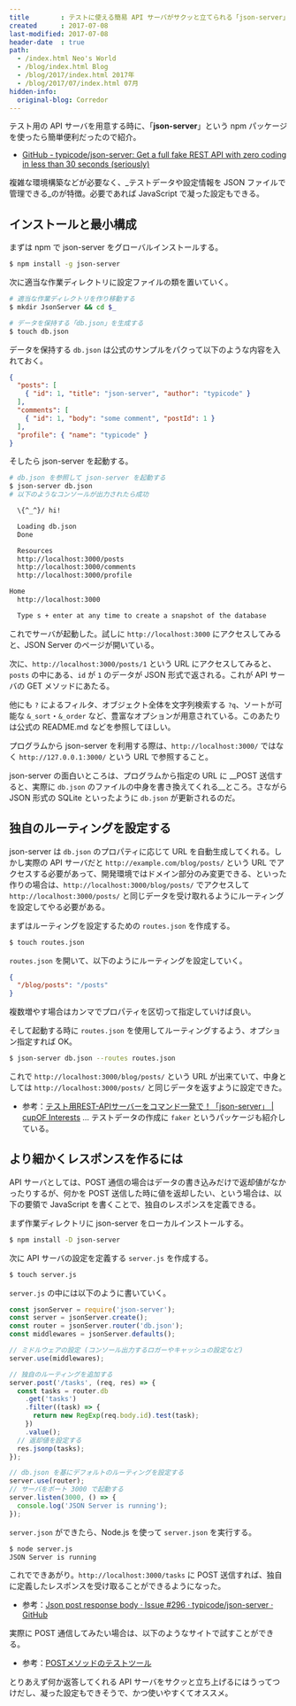 ```yaml
---
title        : テストに使える簡易 API サーバがサクッと立てられる「json-server」
created      : 2017-07-08
last-modified: 2017-07-08
header-date  : true
path:
  - /index.html Neo's World
  - /blog/index.html Blog
  - /blog/2017/index.html 2017年
  - /blog/2017/07/index.html 07月
hidden-info:
  original-blog: Corredor
---
```


テスト用の API サーバを用意する時に、「__json-server__」という npm パッケージを使ったら簡単便利だったので紹介。

- [GitHub - typicode/json-server: Get a full fake REST API with zero coding in less than 30 seconds (seriously)](https://github.com/typicode/json-server)

複雑な環境構築などが必要なく、_テストデータや設定情報を JSON ファイルで管理できる_のが特徴。必要であれば JavaScript で凝った設定もできる。

## インストールと最小構成

まずは npm で json-server をグローバルインストールする。

```bash
$ npm install -g json-server
```

次に適当な作業ディレクトリに設定ファイルの類を置いていく。

```bash
# 適当な作業ディレクトリを作り移動する
$ mkdir JsonServer && cd $_

# データを保持する「db.json」を生成する
$ touch db.json
```

データを保持する `db.json` は公式のサンプルをパクって以下のような内容を入れておく。

```json
{
  "posts": [
    { "id": 1, "title": "json-server", "author": "typicode" }
  ],
  "comments": [
    { "id": 1, "body": "some comment", "postId": 1 }
  ],
  "profile": { "name": "typicode" }
}
```

そしたら json-server を起動する。

```bash
# db.json を参照して json-server を起動する
$ json-server db.json
# 以下のようなコンソールが出力されたら成功

  \{^_^}/ hi!

  Loading db.json
  Done

  Resources
  http://localhost:3000/posts
  http://localhost:3000/comments
  http://localhost:3000/profile

Home
  http://localhost:3000

  Type s + enter at any time to create a snapshot of the database
```

これでサーバが起動した。試しに `http://localhost:3000` にアクセスしてみると、JSON Server のページが開いている。

次に、`http://localhost:3000/posts/1` という URL にアクセスしてみると、`posts` の中にある、`id` が `1` のデータが JSON 形式で返される。これが API サーバの GET メソッドにあたる。

他にも `?` によるフィルタ、オブジェクト全体を文字列検索する `?q`、ソートが可能な `&_sort`・`&_order` など、豊富なオプションが用意されている。このあたりは公式の README.md などを参照してほしい。

プログラムから json-server を利用する際は、`http://localhost:3000/` ではなく `http://127.0.0.1:3000/` という URL で参照すること。

json-server の面白いところは、プログラムから指定の URL に __POST 送信すると、実際に `db.json` のファイルの中身を書き換えてくれる__ところ。さながら JSON 形式の SQLite といったように `db.json` が更新されるのだ。

## 独自のルーティングを設定する

json-server は `db.json` のプロパティに応じて URL を自動生成してくれる。しかし実際の API サーバだと `http://example.com/blog/posts/` という URL でアクセスする必要があって、開発環境ではドメイン部分のみ変更できる、といった作りの場合は、`http://localhost:3000/blog/posts/` でアクセスして `http://localhost:3000/posts/` と同じデータを受け取れるようにルーティングを設定してやる必要がある。

まずはルーティングを設定するための `routes.json` を作成する。

```bash
$ touch routes.json
```

`routes.json` を開いて、以下のようにルーティングを設定していく。

```json
{
  "/blog/posts": "/posts"
}
```

複数増やす場合はカンマでプロパティを区切って指定していけば良い。

そして起動する時に `routes.json` を使用してルーティングするよう、オプション指定すれば OK。

```bash
$ json-server db.json --routes routes.json
```

これで `http://localhost:3000/blog/posts/` という URL が出来ていて、中身としては `http://localhost:3000/posts/` と同じデータを返すように設定できた。

- 参考：[テスト用REST-APIサーバーをコマンド一発で！「json-server」 | cupOF Interests](http://co.bsnws.net/article/239) … テストデータの作成に `faker` というパッケージも紹介している。

## より細かくレスポンスを作るには

API サーバとしては、POST 通信の場合はデータの書き込みだけで返却値がなかったりするが、何かを POST 送信した時に値を返却したい、という場合は、以下の要領で JavaScript を書くことで、独自のレスポンスを定義できる。

まず作業ディレクトリに json-server をローカルインストールする。

```bash
$ npm install -D json-server
```

次に API サーバの設定を定義する `server.js` を作成する。

```bash
$ touch server.js
```

`server.js` の中には以下のように書いていく。

```javascript
const jsonServer = require('json-server');
const server = jsonServer.create();
const router = jsonServer.router('db.json');
const middlewares = jsonServer.defaults();

// ミドルウェアの設定 (コンソール出力するロガーやキャッシュの設定など)
server.use(middlewares);

// 独自のルーティングを追加する
server.post('/tasks', (req, res) => {
  const tasks = router.db
    .get('tasks')
    .filter((task) => {
      return new RegExp(req.body.id).test(task);
    })
    .value();
  // 返却値を設定する
  res.jsonp(tasks);
});

// db.json を基にデフォルトのルーティングを設定する
server.use(router);
// サーバをポート 3000 で起動する
server.listen(3000, () => {
  console.log('JSON Server is running');
});
```

`server.json` ができたら、Node.js を使って `server.json` を実行する。

```bash
$ node server.js
JSON Server is running
```

これでできあがり。`http://localhost:3000/tasks` に POST 送信すれば、独自に定義したレスポンスを受け取ることができるようになった。

- 参考：[Json post response body · Issue #296 · typicode/json-server · GitHub](https://github.com/typicode/json-server/issues/296)

実際に POST 通信してみたい場合は、以下のようなサイトで試すことができる。

- 参考：[POSTメソッドのテストツール](http://so-zou.jp/web-app/network/post/)

とりあえず何か返答してくれる API サーバをサクッと立ち上げるにはうってつけだし、凝った設定もできそうで、かつ使いやすくてオススメ。
